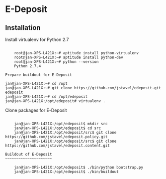 E-Deposit
=========

Installation
------------


Install virtualenv for Python 2.7
~~~~~~~~~~~~~~~~~~~~~~~~~~~~~~~~~

	root@jan-XPS-L421X:~# aptitude install python-virtualenv 
	root@jan-XPS-L421X:~# aptitude install python-dev
	root@jan-XPS-L421X:~# python --version
	Python 2.7.4

Prepare buildout for E-Deposit
~~~~~~~~~~~~~~~~~~~~~~~~~~~~~~~~~~~~~~

	jan@jan-XPS-L421X:~# cd /opt
	jan@jan-XPS-L421X:~# git clone https://github.com/jstavel/edeposit.git edeposit
	jan@jan-XPS-L421X:~# cd /opt/edeposit
	jan@jan-XPS-L421X:/opt/edeposit# virtualenv .


Clone packages for E-Deposit
~~~~~~~~~~~~~~~~~~~~~~~~~~~~

	jan@jan-XPS-L421X:/opt/edeposit$ mkdir src
	jan@jan-XPS-L421X:/opt/edeposit$ cd src
	jan@jan-XPS-L421X:/opt/edeposit/src$ git clone https://github.com/jstavel/edeposit.policy.git
	jan@jan-XPS-L421X:/opt/edeposit/src$ git clone https://github.com/jstavel/edeposit.content.git
	
Buildout of E-Deposit
~~~~~~~~~~~~~~~~~~~~~

	jan@jan-XPS-L421X:/opt/edeposit$ ./bin/python bootstrap.py 
	jan@jan-XPS-L421X:/opt/edeposit$ ./bin/buildout 
